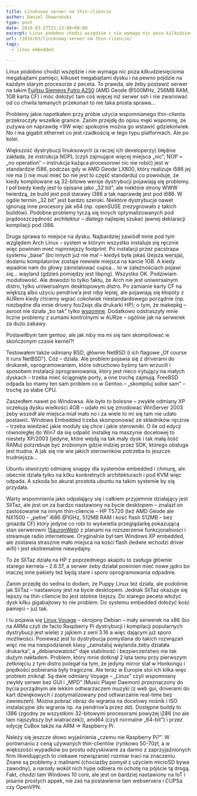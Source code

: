 ```yaml
---
title: Linuksowy serwer na thin-cliencie
author: Daniel Skowroński
type: post
date: 2016-03-27T21:23:08+00:00
excerpt: Linux podobno chodzi wszędzie i nie wymaga nic poza kilkudziesięcioma megabajtami pamięci, kilkuset megabajtami dysku i na pewno pójdzie na każdym starym procesorze z peceta. To prawda, ale żeby postawić serwer na takim Fujitsu Siemens Futro A250 (AMD Geode @500MHz, 256MB RAM, 1GB karta CF) i móc dołożyć tam coś więcej niż serwer ssh i nie zwariować od co chwila łamanych przekonań to nie taka prosta sprawa...
url: /2016/03/linuksowy-serwer-na-thin-cliencie/
tags:
  - linux embedded

---
```

Linux podobno chodzi wszędzie i nie wymaga nic poza kilkudziesięcioma megabajtami pamięci, kilkuset megabajtami dysku i na pewno pójdzie na każdym starym procesorze z peceta. To prawda, ale żeby postawić serwer na takim [Fujitsu Siemens Futro A250][1] (AMD Geode @500MHz, 256MB RAM, 1GB karta CF) i móc dołożyć tam coś więcej niż serwer ssh i nie zwariować od co chwila łamanych przekonań to nie taka prosta sprawa&#8230;

Problemy jakie napotkałem przy próbie użycia wspomnianego thin-clienta przekroczyły wszelkie granice. Zanim przejdę do opisu męki wspomnę, że zużywa on naprawdę <9W więc spokojnie można go wstawić gdziekolwiek. No i ma gigabit ethernet co jest rzadkością w tego typu platformach. Ale po kolei.

Większość dystrybucji linuksowych (a raczej ich developerzy) błędnie zakłada, że instrukcja NOPL (czyli zajmujące więcej miejsca &#8222;nic&#8221;; NOP = &#8222;no operation&#8221; &#8211; instrukcja każąca procesorowi nic nie robić) jest w standardzie i586, podczas gdy w AMD Geode LX800, który realizuje i586 jej nie ma (i nie musi mieć bo nie jest to część standardu) co powoduje, że kiedy kompilowane są 32-bitowe wersje dystrybucji pojawiają się problemy. I pół biedy kiedy jest to opisane jako &#8222;32 bit&#8221;, ale niektóre strony WWW twierdzą, że build jest pod starawy i386 a tak naprawdę jest pod i686. W ogóle termin &#8222;32 bit&#8221; jest bardzo szeroki. Niektóre dystrybucje nawet ignorują inne procesory jak x64 (np. openSUSE zrezygnowało z takich buildów). Podobne problemy tyczą się innych optymalizowanych pod prądooszczędność architektur &#8211; dlatego najlepiej szukać jawnej deklaracji kompilacji pod i386.

Druga sprawa to miejsce na dysku. Najbardziej zawiódł mnie pod tym względem Arch Linux &#8211; system w którym wszystko instaluje się ręcznie więc powinien mieć najmniejszy footprint. Po instalacji przez pacstrapa systemu &#8222;base&#8221; (bo innych już nie ma! &#8211; kiedyś była jakaś lżejsza wersja), dodaniu kompilatorów zostaje niewiele miejsca na karcie 1GB. A kiedy wpadnie nam do głowy zainstalować cupsa&#8230; to w zależnościach pojawi się&#8230; wayland (gdzieś pomiędzy jest libpng). Wszystko OK. Podziwiam modułowość. Ale dowodzi to tylko faktu, że Arch nie jest uniwersalnym distro, tylko uniwersalnym desktopowym distro. Po zamianie karty CF na większą albo użyciu pendrive&#8217;a jest niby lepiej, ale pojawiają się kłopoty z AURem kiedy chcemy wgrać cokolwiek niestandardowego porządnie (np. niezbędne dla mnie drivery foo2xqx dla drukarki HP); o tym, że makepkg &#8211;asroot nie działa &#8222;bo tak&#8221; tylko [wspomnę][2]. Dodatkowo odstraszyły mnie liczne problemy z sumami kontrolnymi w AURze &#8211; ogólnie jak na serwerek za dużo zabawy.

Postawiłbym tam gentoo, ale jak niby ma mi się tam skompilować w skończonym czasie kernel?!

Testowałem także odmiany BSD, głównie NetBSD (i ich flagowe &#8222;Of course it runs NetBSD&#8221;). Cóż &#8211; działa. Ale problem pojawia się z driverami do drukarek, oprogramowaniem, które odruchowo byśmy tam wrzucili i sposobem instalacji oprogramowania, który jest nieco irytujący na małych dyskach &#8211; trzeba mieć ściągnięte porty, a one trochę zajmują. FreeBSD odpada bo mamy ten sam problem co w Gentoo &#8211; &#8222;skompiluj sobie sam&#8221; &#8211; trochę za słabe CPU.

Zaszedłem nawet po Windowsa. Ale było to bolesne &#8211; zwykłe odmiany XP oczekują dysku wielkości 4GB &#8211; udało mi się zmodować WinServer 2003 żeby wszedł ale miejsca miał mało no i za wiele to mi się tam nie udało postawić. Windows Embedded trzeba skomponować ze składników ręcznie &#8211; trzeba wiedzieć jakie moduły się chce i jakie sterowniki. O ile od edycji równoległej do Win7 da się odpalić instalkę na maszynie docelowej to niestety XP/2003 (jedyne, które wejdą na tak mały dysk i tak małą ilość RAMu) potzrebuje być zrobionym gdzie indziej przez SDK, którego obsługa jest trudna. A jak się nie wie jakich sterowników potrzeba to jeszcze trudniejsza&#8230;

Ubuntu stworzyło odmianę snappy dla systemów embedded i chmurę, ale obecnie działa tylko na kilku konkretnych architekturach i pod KVM więc odpada. A szkoda bo akurat prostota ubuntu na takim systemie by się przydała.

Warty wspomnienia jako odpalający się i całkiem przyjemnie działający jest SliTaz, ale jest on za bardzo nastawiony na bycie desktopem &#8211; znalazł on zastosowanie na innym thin-cliencie &#8211; HP T5720 (też AMD Geode ale NX1500 &#8211; &#8222;pełne&#8221; i686 @1GHz, 512MB RAM i kość flash 512MB &#8211; bez gniazda CF) który jedyne co robi to wyświetla przeglądarkę pokazującą stan serwerowni ([SauronWeb][3]) z planami na rozszerzenie funkcjonalności i streamuje radio internetowe. Oryginalnie był tam Windows XP embedded, ale zostawia strasznie mało miejsca na kości flash (ledwie wchodzi driver wifi) i jest ekstremalnie niewydajny.

To że SliTaz działa na HP z poprzedniego akapitu to zasługa głównie starego kernela &#8211; 2.6.37, a serwer żeby działał powinien mieć nowe jądro bo inaczej inne pakiety też będą stare i sporo oprogramowania odpadnie.

Zanim przejdę do sedna to dodam, że Puppy Linux też działa, ale podobnie jak SliTaz &#8211; nastawiony jest na bycie desktopem. Jednak SliTaz okazuje się lepszy na thin-cliencie bo jest istotnie lżejszy. Do starego peceta włożyć dysk kilku gigabajtowy to nie problem. Do systemu embedded dołożyć kość pamięci &#8211; już tak.

I tu pojawia się [Linux Voyage][4] &#8211; okrojony Debian &#8211; mały serwerek na x86 (bo na ARMa czyli de facto Raspberry Pi dystrybucji i kompilacji popularnych dystrybucji jest wiele) z jajkiem z serii 3.16 a więc dającym już sporo możliwości. Ponieważ jest to dystrybucja pomyślana do takich rozwiązań więc nie ma niespodzianek klasy &#8222;zainstaluj waylanda żeby działała drukarka&#8221;, a &#8222;debianowatość&#8221; daje stabilność i bezpieczeństwo nie tak dużym nakładem. Problem, który mnie dotknął 2 lata tamu przy pierwszym zetknięciu z tym distro polegał na tym, że jedyny mirror stał w Honkongu i prędkości pobierania były tragiczne. Ale teraz w Europie stoi ich kilka więc problem zniknął. Są dwie odmiany Voyage &#8211; &#8222;Linux&#8221; czyli wspomniany zwykły serwer bez GUI i &#8222;MPD&#8221; (Music Player Daemon) przeznaczony do bycia porządnym ale lekkim odtwarzaczem muzyki (z web gui, driverami do kart dźwiękowych i zoptymalizowany pod odtwarzanie real-time bez zawieszeń). Można pobrać obraz do wgrania na docelowy nośnik i ISO instalacyjne (do wgrania np. na pendrive&#8217;a przez dd). Dostępne buildy to i386 (zgodny ze wszystkimi 32-bitowymi procesorami powyżej i286 (no ale tam najszybszy był wiatraczek)), amd64 (czyli normalne &#8222;64-bit&#8221;) i przez edycję CuBox także na ARM => Raspberry Pi.

Należy się jeszcze słowo wyjaśnienia &#8222;czemu nie Raspberry Pi?&#8221;. W porównaniu z ceną używanych thin-clientów (rynkowo 50-70zł, a w większości wypadków po prostu odzyskiwane za darmo z zaprzyjaźnionych firm likwidujących to ciekawe rozwiązanie) rozmiar traci na znaczeniu. Znane są problemy z malinami (chociażby pomysł z użyciem microSD bywa zawodny), a narosły wokół nich hype odbiera mi ochotę na pójście tą drogą. Fakt, chodzi tam Windows 10 core, ale jest on bardziej nastawiony na IoT i pisanie prostych appek, nie zaś na postawienie tam webservera i CUPSa czy OpenVPN.

 [1]: http://www.parkytowers.me.uk/thin/Futro/index.shtml
 [2]: http://blog.dsinf.net/2015/02/makepkg-asroot/
 [3]: https://github.com/KSIUJ/sauron/tree/master/web
 [4]: http://linux.voyage.hk/